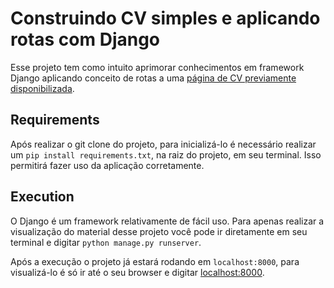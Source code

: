 # Construindo CV simples e aplicando rotas com Django

Esse projeto tem como intuito aprimorar conhecimentos em framework Django aplicando conceito de rotas a uma [página de CV previamente disponibilizada](https://templateflip.com/templates/creative-cv/).

<h2>Requirements</h2>

Após realizar o git clone do projeto, para inicializá-lo é necessário realizar um `pip install requirements.txt`, na raiz do projeto, em seu terminal. Isso permitirá fazer uso da aplicação corretamente.

<h2>Execution</h2>

O Django é um framework relativamente de fácil uso. Para apenas realizar a visualização do material desse projeto você pode ir diretamente em seu terminal e digitar `python manage.py runserver`.

Após a execução o projeto já estará rodando em `localhost:8000`, para visualizá-lo é só ir até o seu browser e digitar [localhost:8000](localhost:8000).
